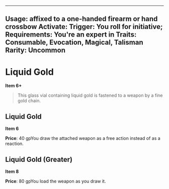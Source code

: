 
---
Usage: affixed to a one-handed firearm or hand crossbow
Activate: 
Trigger: You roll for initiative;
Requirements: You're an expert in
Traits: Consumable, Evocation, Magical, Talisman
Rarity: Uncommon
---

# Liquid Gold

**Item 6+**

> This glass vial containing liquid gold is fastened to a weapon by a fine gold chain.

## Liquid Gold

**Item 6**

**Price**: 40 gpYou draw the attached weapon as a free action instead of as a reaction.

## Liquid Gold (Greater)

**Item 8**

**Price**: 80 gpYou load the weapon as you draw it.

